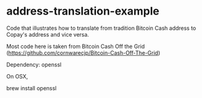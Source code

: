 # address-translation-example

Code that illustrates how to translate from tradition Bitcoin Cash address to Copay's address and vice versa.

Most code here is taken from Bitcoin Cash Off the Grid (https://github.com/cornwarecjp/Bitcoin-Cash-Off-The-Grid)

Dependency: openssl

On OSX, 

brew install openssl



